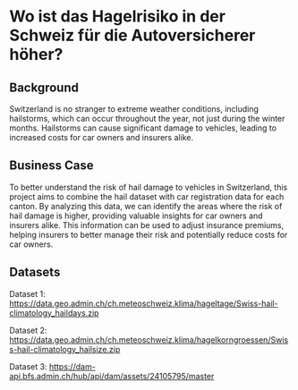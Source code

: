 # Wo ist das Hagelrisiko in der Schweiz für die Autoversicherer höher?

## Background
Switzerland is no stranger to extreme weather conditions, including hailstorms, which can occur throughout the year, not just during the winter months. Hailstorms can cause significant damage to vehicles, leading to increased costs for car owners and insurers alike. 

## Business Case
To better understand the risk of hail damage to vehicles in Switzerland, this project aims to combine the hail dataset with car registration data for each canton. By analyzing this data, we can identify the areas where the risk of hail damage is higher, providing valuable insights for car owners and insurers alike. This information can be used to adjust insurance premiums, helping insurers to better manage their risk and potentially reduce costs for car owners.
 
## Datasets
Dataset 1:	https://data.geo.admin.ch/ch.meteoschweiz.klima/hageltage/Swiss-hail-climatology_haildays.zip

Dataset 2: 	https://data.geo.admin.ch/ch.meteoschweiz.klima/hagelkorngroessen/Swiss-hail-climatology_hailsize.zip

Dataset 3:	https://dam-api.bfs.admin.ch/hub/api/dam/assets/24105795/master
